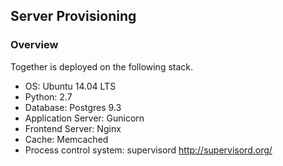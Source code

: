 ## Server Provisioning

### Overview

Together is deployed on the following stack.

- OS: Ubuntu 14.04 LTS
- Python: 2.7
- Database: Postgres 9.3
- Application Server: Gunicorn
- Frontend Server: Nginx
- Cache: Memcached
- Process control system: supervisord <http://supervisord.org/>


